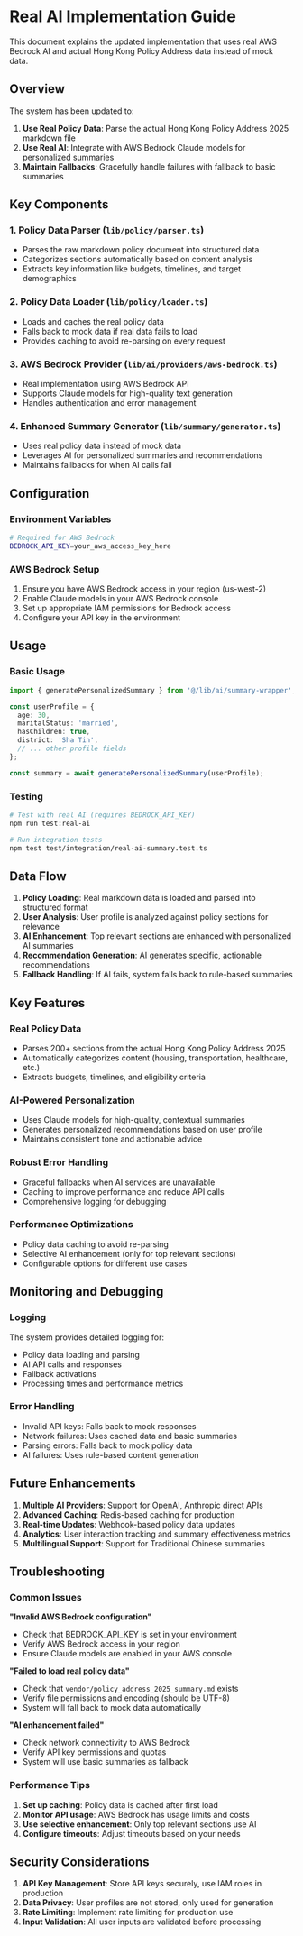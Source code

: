 # Real AI Implementation Guide

This document explains the updated implementation that uses real AWS Bedrock AI and actual Hong Kong Policy Address data instead of mock data.

## Overview

The system has been updated to:
1. **Use Real Policy Data**: Parse the actual Hong Kong Policy Address 2025 markdown file
2. **Use Real AI**: Integrate with AWS Bedrock Claude models for personalized summaries
3. **Maintain Fallbacks**: Gracefully handle failures with fallback to basic summaries

## Key Components

### 1. Policy Data Parser (`lib/policy/parser.ts`)
- Parses the raw markdown policy document into structured data
- Categorizes sections automatically based on content analysis
- Extracts key information like budgets, timelines, and target demographics

### 2. Policy Data Loader (`lib/policy/loader.ts`)
- Loads and caches the real policy data
- Falls back to mock data if real data fails to load
- Provides caching to avoid re-parsing on every request

### 3. AWS Bedrock Provider (`lib/ai/providers/aws-bedrock.ts`)
- Real implementation using AWS Bedrock API
- Supports Claude models for high-quality text generation
- Handles authentication and error management

### 4. Enhanced Summary Generator (`lib/summary/generator.ts`)
- Uses real policy data instead of mock data
- Leverages AI for personalized summaries and recommendations
- Maintains fallbacks for when AI calls fail

## Configuration

### Environment Variables
```bash
# Required for AWS Bedrock
BEDROCK_API_KEY=your_aws_access_key_here
```

### AWS Bedrock Setup
1. Ensure you have AWS Bedrock access in your region (us-west-2)
2. Enable Claude models in your AWS Bedrock console
3. Set up appropriate IAM permissions for Bedrock access
4. Configure your API key in the environment

## Usage

### Basic Usage
```typescript
import { generatePersonalizedSummary } from '@/lib/ai/summary-wrapper';

const userProfile = {
  age: 30,
  maritalStatus: 'married',
  hasChildren: true,
  district: 'Sha Tin',
  // ... other profile fields
};

const summary = await generatePersonalizedSummary(userProfile);
```

### Testing
```bash
# Test with real AI (requires BEDROCK_API_KEY)
npm run test:real-ai

# Run integration tests
npm test test/integration/real-ai-summary.test.ts
```

## Data Flow

1. **Policy Loading**: Real markdown data is loaded and parsed into structured format
2. **User Analysis**: User profile is analyzed against policy sections for relevance
3. **AI Enhancement**: Top relevant sections are enhanced with personalized AI summaries
4. **Recommendation Generation**: AI generates specific, actionable recommendations
5. **Fallback Handling**: If AI fails, system falls back to rule-based summaries

## Key Features

### Real Policy Data
- Parses 200+ sections from the actual Hong Kong Policy Address 2025
- Automatically categorizes content (housing, transportation, healthcare, etc.)
- Extracts budgets, timelines, and eligibility criteria

### AI-Powered Personalization
- Uses Claude models for high-quality, contextual summaries
- Generates personalized recommendations based on user profile
- Maintains consistent tone and actionable advice

### Robust Error Handling
- Graceful fallbacks when AI services are unavailable
- Caching to improve performance and reduce API calls
- Comprehensive logging for debugging

### Performance Optimizations
- Policy data caching to avoid re-parsing
- Selective AI enhancement (only for top relevant sections)
- Configurable options for different use cases

## Monitoring and Debugging

### Logging
The system provides detailed logging for:
- Policy data loading and parsing
- AI API calls and responses
- Fallback activations
- Processing times and performance metrics

### Error Handling
- Invalid API keys: Falls back to mock responses
- Network failures: Uses cached data and basic summaries
- Parsing errors: Falls back to mock policy data
- AI failures: Uses rule-based content generation

## Future Enhancements

1. **Multiple AI Providers**: Support for OpenAI, Anthropic direct APIs
2. **Advanced Caching**: Redis-based caching for production
3. **Real-time Updates**: Webhook-based policy data updates
4. **Analytics**: User interaction tracking and summary effectiveness metrics
5. **Multilingual Support**: Support for Traditional Chinese summaries

## Troubleshooting

### Common Issues

**"Invalid AWS Bedrock configuration"**
- Check that BEDROCK_API_KEY is set in your environment
- Verify AWS Bedrock access in your region
- Ensure Claude models are enabled in your AWS console

**"Failed to load real policy data"**
- Check that `vendor/policy_address_2025_summary.md` exists
- Verify file permissions and encoding (should be UTF-8)
- System will fall back to mock data automatically

**"AI enhancement failed"**
- Check network connectivity to AWS Bedrock
- Verify API key permissions and quotas
- System will use basic summaries as fallback

### Performance Tips

1. **Set up caching**: Policy data is cached after first load
2. **Monitor API usage**: AWS Bedrock has usage limits and costs
3. **Use selective enhancement**: Only top relevant sections use AI
4. **Configure timeouts**: Adjust timeouts based on your needs

## Security Considerations

1. **API Key Management**: Store API keys securely, use IAM roles in production
2. **Data Privacy**: User profiles are not stored, only used for generation
3. **Rate Limiting**: Implement rate limiting for production use
4. **Input Validation**: All user inputs are validated before processing
